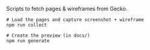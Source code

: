 
Scripts to fetch pages & wireframes from Gecko.

```
# Load the pages and capture screenshot + wireframe
npm run collect

# Create the preview (in docs/)
npm run generate
```
